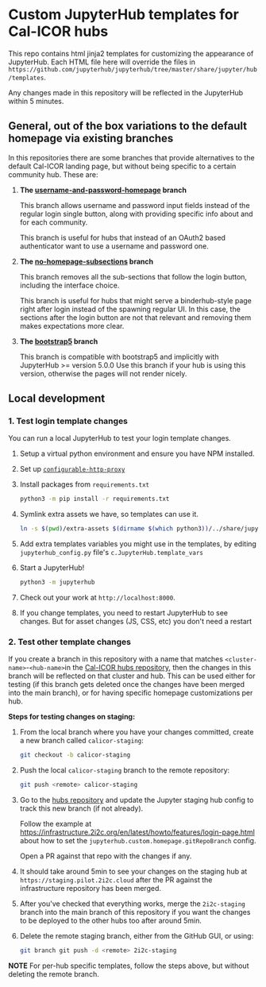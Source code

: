 # Custom JupyterHub templates for Cal-ICOR hubs

This repo contains html jinja2 templates for customizing the appearance of JupyterHub. Each HTML file here will override the files in `https://github.com/jupyterhub/jupyterhub/tree/master/share/jupyter/hub/templates`.

Any changes made in this repository will be reflected in the JupyterHub within 5 minutes.

## General, out of the box variations to the default homepage via existing branches

In this repositories there are some branches that provide alternatives to the default Cal-ICOR landing page, but without being specific to a certain community hub. These are:

1. **The [username-and-password-homepage](https://github.com/cal-icor/default-hub-homepage/tree/username-and-password-homepage) branch**

   This branch allows username and password input fields instead of the regular login single button, along with providing specific info about and for each community.

   This branch is useful for hubs that instead of an OAuth2 based authenticator want to use a username and password one.

2. **The [no-homepage-subsections](https://github.com/cal-icor/default-hub-homepage/tree/no-homepage-subsections) branch**

   This branch removes all the sub-sections that follow the login button, including the interface choice.

   This branch is useful for hubs that might serve a binderhub-style page right after login instead of the spawning regular UI. In this case, the sections after the login button are not that relevant and removing them makes expectations more clear.

3. **The [bootstrap5](https://github.com/cal-icor/default-hub-homepage/tree/bootstrap5) branch**

   This branch is compatible with bootstrap5 and implicitly with JupyterHub >= version 5.0.0
   Use this branch if your hub is using this version, otherwise the pages will not render nicely.


## Local development

### 1. Test login template changes

You can run a local JupyterHub to test your login template changes.


1. Setup a virtual python environment and ensure you have NPM installed.

2. Set up [`configurable-http-proxy`](https://github.com/jupyterhub/configurable-http-proxy#install)

3. Install packages from `requirements.txt`

   ```bash
   python3 -m pip install -r requirements.txt
   ```

4. Symlink extra assets we have, so templates can use it.

   ```bash
   ln -s $(pwd)/extra-assets $(dirname $(which python3))/../share/jupyterhub/static
   ```
5. Add extra templates variables you might use in the templates, by editing
   `jupyterhub_config.py` file's `c.JupyterHub.template_vars`

6. Start a JupyterHub!

   ```bash
   python3 -m jupyterhub
   ```

7. Check out your work at `http://localhost:8000`.

8. If you change templates, you need to restart JupyterHub to see changes.
   But for asset changes (JS, CSS, etc) you don't need a restart

### 2. Test other template changes

If you create a branch in this repository with a name that matches `<cluster-name>`-`<hub-name>`in the [Cal-ICOR hubs repository](https://github.com/cal-icor/cal-icor-hubs/tree/HEAD/deployments), then the changes in this branch will be reflected on that cluster and hub. This can be used either for testing (if this branch gets deleted once the changes have been merged into the main branch), or for having specific homepage customizations per hub.

**Steps for testing changes on staging:**

1. From the local branch where you have your changes committed, create a new branch called `calicor-staging`:

   ```bash
   git checkout -b calicor-staging
   ```

2. Push the local `calicor-staging` branch to the remote repository:

   ```bash
   git push <remote> calicor-staging
   ```

2. Go to the [hubs repository](https://github.com/cal-icor/cal-icor-hubs) and update the Jupyter staging hub config to track this new branch (if not already).

   Follow the example at https://infrastructure.2i2c.org/en/latest/howto/features/login-page.html about how to set the `jupyterhub.custom.homepage.gitRepoBranch` config.

   Open a PR against that repo with the changes if any.

3. It should take around 5min to see your changes on the staging hub at `https://staging.pilot.2i2c.cloud` after the PR against the infrastructure repository has been merged.

4. After you've checked that everything works, merge the `2i2c-staging` branch into the main branch of this repository if you want the changes to be deployed to the other hubs too after around 5min.

5. Delete the remote staging branch, either from the GitHub GUI, or using:

   ```bash
   git branch git push -d <remote> 2i2c-staging
   ```

**NOTE**
For per-hub specific templates, follow the steps above, but without deleting the remote branch.
